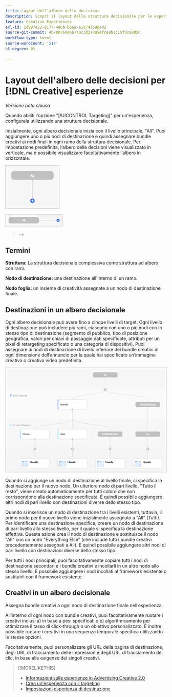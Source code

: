 ```yaml
---
title: Layout dell’albero delle decisioni
description: Scopri il layout della struttura decisionale per le esperienze con targeting.
feature: Creative Experiences
exl-id: 1d997422-8177-4a6b-b56a-e1c742b96ad2
source-git-commit: 4b780760e5a7a0c3d370054fce8b1c15fbc6802d
workflow-type: tm+mt
source-wordcount: '514'
ht-degree: 0%

---
```


# Layout dell&#39;albero delle decisioni per [!DNL Creative] esperienze

*Versione beta chiusa*

Quando abiliti l&#39;opzione &quot;[!UICONTROL Targeting]&quot; per un&#39;esperienza, configurala utilizzando una struttura decisionale.

Inizialmente, ogni albero decisionale inizia con il livello principale, &quot;All&quot;. Puoi aggiungere uno o più nodi di destinazione e quindi assegnare bundle creativi ai nodi finali in ogni ramo della struttura decisionale. Per impostazione predefinita, l’albero delle decisioni viene visualizzato in verticale, ma è possibile visualizzare facoltativamente l’albero in orizzontale.

![Esempio di struttura decisionale verticale senza destinazioni](/help/creative/assets/experience-decision-tree-no-targets.png "Esempio di struttura decisionale verticale senza destinazioni")

![Esempio di struttura decisionale orizzontale senza destinazioni](/help/creative/assets/experience-decision-tree-no-targets-horizontal.png "Esempio di struttura decisionale orizzontale senza destinazioni")

<!--
>[!NOTE]
>
>You can optionally assign creative bundles to the root level, without targets. However, the [XXXX workflow](experience-create-no-targeting.md) XXXXX is better XXX.<!-- Explain the diff and why to choose the other option. -->
>-->

## Termini

**Struttura:** La struttura decisionale complessiva come struttura ad albero con rami.

**Nodo di destinazione:** una destinazione all&#39;interno di un ramo.

**Nodo foglia:** un insieme di creatività assegnate a un nodo di destinazione finale.

## Destinazioni in un albero decisionale

Ogni albero decisionale può avere fino a cinque livelli di target. Ogni livello di destinazione può includere più rami, ciascuno con uno o più nodi con lo stesso tipo di destinazione (segmento di pubblico, tipo di posizione geografica, valori per chiavi di passaggio dati specificate, attributi per un pixel di retargeting specificato o una categoria di dispositivi). Puoi assegnare ai nodi di destinazione di livello inferiore dei bundle creativi in ogni dimensione dell’annuncio per la quale hai specificato un’immagine creativa o creativa video predefinita.

![Esempio di struttura decisionale con destinazioni](/help/creative/assets/experience-decision-tree.png "Esempio di struttura decisionale con destinazioni")

Quando si aggiunge un nodo di destinazione al livello finale, si specifica la destinazione per il nuovo nodo. Un ulteriore nodo di pari livello, &quot;Tutto il resto&quot;, viene creato automaticamente per tutti coloro che non corrispondono alla destinazione specificata. È quindi possibile aggiungere altri nodi di pari livello con destinazioni diverse dello stesso tipo.

Quando si inserisce un nodo di destinazione tra i livelli esistenti, tuttavia, il primo nodo per il nuovo livello viene inizialmente assegnato a &quot;All&quot; (Tutti). Per identificare una destinazione specifica, creare un nodo di destinazione di pari livello allo stesso livello, per il quale si specifica la destinazione effettiva. Questa azione crea il nodo di destinazione e sostituisce il nodo &quot;All&quot; con un nodo &quot;Everything Else&quot; (che include tutti i bundle creativi precedentemente assegnati a All). È quindi possibile aggiungere altri nodi di pari livello con destinazioni diverse dello stesso tipo.

Per tutti i nodi principali, puoi facoltativamente copiare tutti i nodi di destinazione secondari e i bundle creativi e incollarli in un altro nodo allo stesso livello. È possibile aggiungere i nodi incollati al framework esistente o sostituirli con il framework esistente.

## Creativi in un albero decisionale

Assegna bundle creativi a ogni nodo di destinazione finale nell’esperienza.

All’interno di ogni nodo con bundle creativi, puoi facoltativamente ruotare i creativi inclusi a) in base a pesi specificati o b) algoritmicamente per ottimizzare il tasso di click-through o un obiettivo personalizzato. È inoltre possibile ruotare i creativi in una sequenza temporale specifica utilizzando le stesse opzioni.

Facoltativamente, puoi personalizzare gli URL della pagina di destinazione, degli URL di tracciamento delle impression e degli URL di tracciamento dei clic, in base alle esigenze dei singoli creativi. <!-- Not in the UI as of 1/31: For flexible HTML5 creatives, you can customize any of the flexible attributes. -->

>[!MORELIKETHIS]
>
>* [Informazioni sulle esperienze in Advertising Creative 2.0](experience-about.md)
>* [Crea un&#39;esperienza con il targeting](/help/creative/experiences/experience-create-targeting.md)
>* [Impostazioni esperienza di destinazione](/help/creative/experiences/experience-settings-targeting.md)
